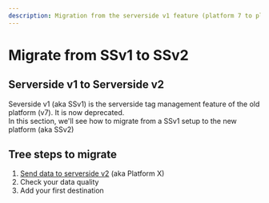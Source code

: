 ```yaml
---
description: Migration from the serverside v1 feature (platform 7 to platform X)
---
```


# Migrate from SSv1 to SSv2

## Serverside v1 to Serverside v2

Severside v1 (aka SSv1) is the serverside tag management feature of the old platform (v7). It is now deprecated.\
In this section, we'll see how to migrate from a SSv1 setup to the new platform (aka SSv2)

## Tree steps to migrate

1. [Send data to serverside v2](send-data-to-serverside-v2/) (aka Platform X)
2. Check your data quality
3. Add your first destination

